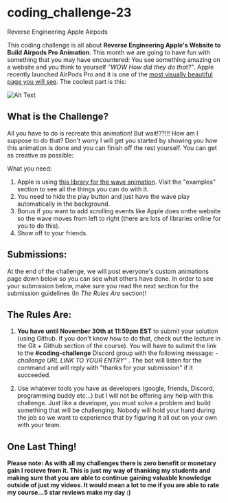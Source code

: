 # coding_challenge-23
Reverse Engineering Apple Airpods


This coding challenge is all about **Reverse Engineering Apple's Website to Build Airpods Pro Animation**. This month we are going to have fun with something that you may have encountered: You see something amazing on a website and you think to yourself *"WOW How did they do that?"*. Apple recently launched AirPods Pro and it is one of the [most visually beautiful page you will see](https://www.apple.com/airpods-pro/). The coolest part is this:

![Alt Text](./airpods.gif) 

## What is the Challenge? 
All you have to do is recreate this animation! But wait!??!!! How am I suppose to do that? Don't worry I will get you started by showing you how this animation is done and you can finish off the rest yourself. You can get as creative as possible:

What you need:
1. Apple is using [this library for the wave animation](https://wavesurfer-js.org/). Visit the "examples" section to see all the things you can do with it. 
2. You need to hide the play button and just have the wave play automatically in the background. 
3. Bonus if you want to add scrolling events like Apple does onthe website so the wave moves from left to right (there are lots of libraries online for you to do this).
4. Show off to your friends.

## Submissions:
At the end of the challenge, we will post everyone's custom animations page down below so you can see what others have done. In order to see your submission below, make sure you read the next section for the submission guidelines (In *The Rules Are* section)!
  

## The Rules Are:

1. **You have until November 30th at 11:59pm EST** to submit your solution (using Github. If you don't know how to do that, check out the lecture in the Git + Github section of the course). You will have to submit the link to the **#coding-challenge** Discord group with the following message:  *-challenge URL LINK TO YOUR ENTRY"* . The bot will listen for the command and will reply with "thanks for your submission" if it succeeded.

2. Use whatever tools you have as developers (google, friends, Discord, programming buddy etc...) but I will not be offering any help with this challenge. Just like a developer, you must solve a problem and build something that will be challenging. Nobody will hold your hand during the job so we want to experience that by figuring it all out on your own with your team. 

## One Last Thing!

**Please note: As with all my challenges there is zero benefit or monetary gain I recieve from it. This is just my way of thanking my students and making sure that you are able to continue gaining valuable knowledge outside of just my videos. It would mean a lot to me if you are able to rate my course...5 star reviews make my day :)**

